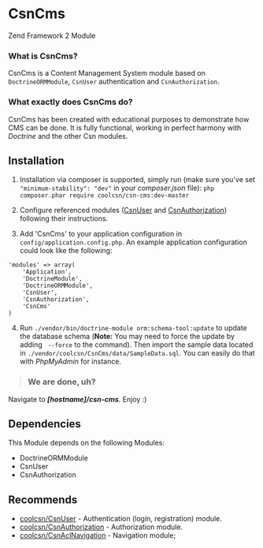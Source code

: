 CsnCms
======
Zend Framework 2 Module

### What is CsnCms? ###
CsnCms is a Content Management System module based on `DoctrineORMModule`, `CsnUser` authentication and `CsnAuthorization`.

### What exactly does CsnCms do? ###
CsnCms has been created with educational purposes to demonstrate how CMS can be done. It is fully functional, working in perfect harmony with *Doctrine* and the other Csn modules.

Installation
------------
1. Installation via composer is supported, simply run (make sure you've set `"minimum-stability": "dev"` in your *composer.json* file):
`php composer.phar require coolcsn/csn-cms:dev-master`

2. Configure referenced modules ([CsnUser](https://github.com/coolcsn/CsnUser) and [CsnAuthorization](https://github.com/coolcsn/CsnAuthorization)) following their instructions.

3. Add 'CsnCms' to your application configuration in `config/application.config.php`. An example application configuration could look like the following:

```
'modules' => array(
    'Application',
    'DoctrineModule',
    'DoctrineORMModule',
    'CsnUser',
    'CsnAuthorization',
    'CsnCms'
)
```

4. Run `./vendor/bin/doctrine-module orm:schema-tool:update` to update the database schema (**Note:** You may need to force the update by adding ` --force` to the command). Then import the sample data located in `./vendor/coolcsn/CsnCms/data/SampleData.sql`. You can easily do that with *PhpMyAdmin* for instance.

>### We are done, uh? ###
Navigate to ***[hostname]/csn-cms***. Enjoy :)

Dependencies
------------
This Module depends on the following Modules:

- DoctrineORMModule
- CsnUser
- CsnAuthorization

Recommends
----------
- [coolcsn/CsnUser](https://github.com/coolcsn/CsnUser) - Authentication (login, registration) module.
- [coolcsn/CsnAuthorization](https://github.com/coolcsn/CsnAuthorization) - Authorization module.
- [coolcsn/CsnAclNavigation](https://github.com/coolcsn/CsnAclNavigation) - Navigation module;